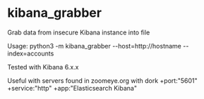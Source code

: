 # kibana_grabber
Grab data from insecure Kibana instance into file

Usage: python3 -m kibana_grabber --host=http://hostname --index=accounts

Tested with Kibana 6.x.x

Useful with servers found in zoomeye.org with dork  +port:"5601" +service:"http" +app:"Elasticsearch Kibana"
